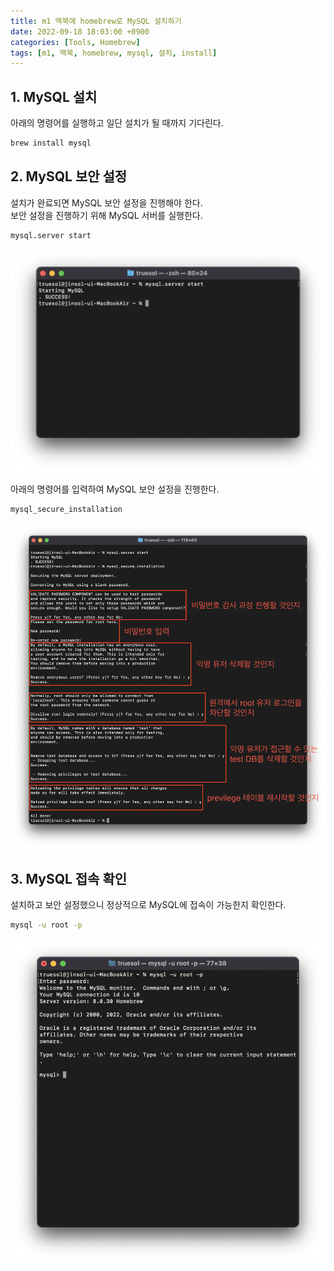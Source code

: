 ```yaml
---
title: m1 맥북에 homebrew로 MySQL 설치하기
date: 2022-09-18 18:03:00 +0900
categories: [Tools, Homebrew]
tags: [m1, 맥북, homebrew, mysql, 설치, install]
---
```


## **1. MySQL 설치**

아래의 명령어를 실행하고 일단 설치가 될 때까지 기다린다.

```bash
brew install mysql
```

## **2. MySQL 보안 설정**

설치가 완료되면 MySQL 보안 설정을 진행해야 한다.  
보안 설정을 진행하기 위해 MySQL 서버를 실행한다.

```bash
mysql.server start
```

![1](/assets/img/posts/install/3/1.png)

아래의 명령어를 입력하여 MySQL 보안 설정을 진행한다.

```bash
mysql_secure_installation
```

![2](/assets/img/posts/install/3/2.png)

## **3. MySQL 접속 확인**

설치하고 보안 설정했으니 정상적으로 MySQL에 접속이 가능한지 확인한다.

```bash
mysql -u root -p
```

![3](/assets/img/posts/install/3/3.png)